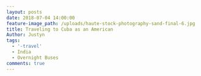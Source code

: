 ```yaml
---
layout: posts
date: 2018-07-04 14:00:00
feature-image_path: /uploads/haute-stock-photography-sand-final-6.jpg
title: Traveling to Cuba as an American
Author: Justyn
tags:
  - '-travel'
  - India
  - Overnight Buses
comments: true
---
```

